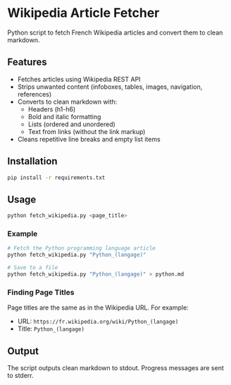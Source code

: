 # Wikipedia Article Fetcher

Python script to fetch French Wikipedia articles and convert them to clean markdown.

## Features

- Fetches articles using Wikipedia REST API
- Strips unwanted content (infoboxes, tables, images, navigation, references)
- Converts to clean markdown with:
  - Headers (h1-h6)
  - Bold and italic formatting
  - Lists (ordered and unordered)
  - Text from links (without the link markup)
- Cleans repetitive line breaks and empty list items

## Installation

```bash
pip install -r requirements.txt
```

## Usage

```bash
python fetch_wikipedia.py <page_title>
```

### Example

```bash
# Fetch the Python programming language article
python fetch_wikipedia.py "Python_(langage)"

# Save to a file
python fetch_wikipedia.py "Python_(langage)" > python.md
```

### Finding Page Titles

Page titles are the same as in the Wikipedia URL. For example:
- URL: `https://fr.wikipedia.org/wiki/Python_(langage)`
- Title: `Python_(langage)`

## Output

The script outputs clean markdown to stdout. Progress messages are sent to stderr.
